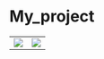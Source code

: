 # My_project

<table>
<tr>
<td><img src="https://user-images.githubusercontent.com/75316867/120262182-503d9300-c2d4-11eb-93d3-2936971257fb.jpg"></td>
<td><img src="https://user-images.githubusercontent.com/75316867/120262178-4f0c6600-c2d4-11eb-923d-480e72bfa33c.jpg"></td>
</tr>
</table>
